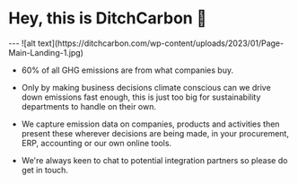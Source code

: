 <h1>Hey, this is DitchCarbon 👋</h1>
---
![alt text](https://ditchcarbon.com/wp-content/uploads/2023/01/Page-Main-Landing-1.jpg)

- 60% of all GHG emissions are from what companies buy. 

- Only by making business decisions climate conscious can we drive down emissions fast enough, this is just too big for sustainability departments to handle on their own.

- We capture emission data on companies, products and activities then present these wherever decisions are being made, in your procurement, ERP, accounting or our own online tools. 

- We're always keen to chat to potential integration partners so please do get in touch.
